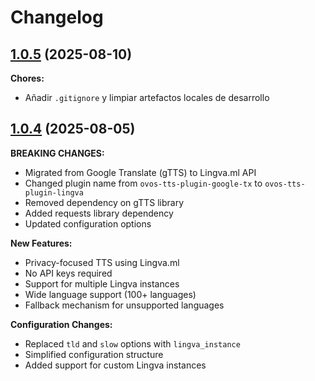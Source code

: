# Changelog

## [1.0.5](https://github.com/aka0kuro/ovos-tts-plugin-lingva/tree/1.0.5) (2025-08-10)

**Chores:**
- Añadir `.gitignore` y limpiar artefactos locales de desarrollo

## [1.0.4](https://github.com/aka0kuro/ovos-tts-plugin-lingva/tree/1.0.4) (2025-08-05)

**BREAKING CHANGES:**
- Migrated from Google Translate (gTTS) to Lingva.ml API
- Changed plugin name from `ovos-tts-plugin-google-tx` to `ovos-tts-plugin-lingva`
- Removed dependency on gTTS library
- Added requests library dependency
- Updated configuration options

**New Features:**
- Privacy-focused TTS using Lingva.ml
- No API keys required
- Support for multiple Lingva instances
- Wide language support (100+ languages)
- Fallback mechanism for unsupported languages

**Configuration Changes:**
- Replaced `tld` and `slow` options with `lingva_instance`
- Simplified configuration structure
- Added support for custom Lingva instances

